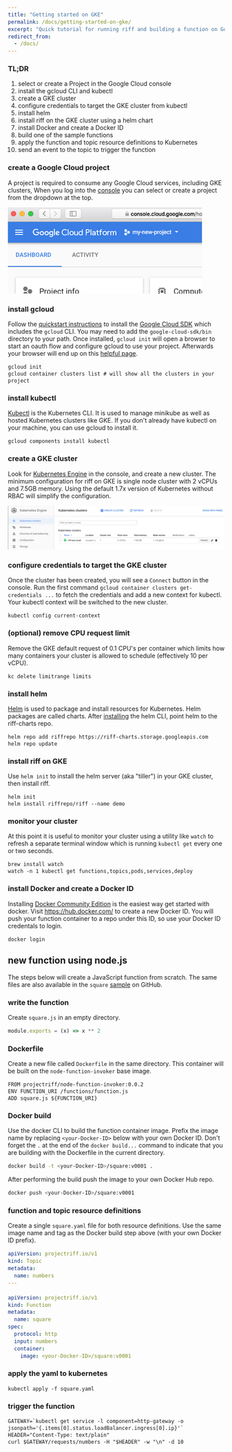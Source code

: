 ```yaml
---
title: "Getting started on GKE"
permalink: /docs/getting-started-on-gke/
excerpt: "Quick tutorial for running riff and building a function on Google Kubernetes Engine."
redirect_from:
  - /docs/
---
```


### TL;DR
1. select or create a Project in the Google Cloud console
2. install the gcloud CLI and kubectl
3. create a GKE cluster
4. configure credentials to target the GKE cluster from kubectl
5. install helm
6. install riff on the GKE cluster using a helm chart
7. install Docker and create a Docker ID
8. build one of the sample functions
9. apply the function and topic resource definitions to Kubernetes
10. send an event to the topic to trigger the function

### create a Google Cloud project
A project is required to consume any Google Cloud services, including GKE clusters, When you log into the [console](https://console.cloud.google.com/) you can select or create a project from the dropdown at the top.

![google cloud console](/images/gcp-project.png)

### install gcloud
Follow the [quickstart instructions](https://cloud.google.com/sdk/docs/quickstarts) to install the [Google Cloud SDK](https://cloud.google.com/sdk/) which includes the `gcloud` CLI. You may need to add the `google-cloud-sdk/bin` directory to your path. Once installed, `gcloud init` will open a browser to start an oauth flow and configure gcloud to use your project. Afterwards your browser will end up on this [helpful page](https://cloud.google.com/sdk/auth_success).

```
gcloud init
gcloud container clusters list # will show all the clusters in your project
```

### install kubectl
[Kubectl](https://kubernetes.io/docs/tasks/tools/install-kubectl/) is the Kubernetes CLI. It is used to manage minikube as well as hosted Kubernetes clusters like GKE. If you don't already have kubectl on your machine, you can use gcloud to install it.

```
gcloud components install kubectl
```

### create a GKE cluster
Look for [Kubernetes Engine](https://console.cloud.google.com/kubernetes/) in the console, and create a new cluster. The minimum configuration for riff on GKE is single node cluster with 2 vCPUs and 7.5GB memory. Using the default 1.7x version of Kubernetes without RBAC will simplify the configuration.

![small GKE cluster in console](/images/gke-small-cluster.png)

### configure credentials to target the GKE cluster
Once the cluster has been created, you will see a `Connect` button in the console. Run the first command `gcloud container clusters get-credentials ...` to fetch the credentials and add a new context for kubectl. Your kubectl context will be switched to the new cluster.

```
kubectl config current-context
```

### (optional) remove CPU request limit
Remove the GKE default request of 0.1 CPU's per container which limits how many containers your cluster is allowed to schedule (effectively 10 per vCPU).

```
kc delete limitrange limits
```

### install helm
[Helm](https://docs.helm.sh/using_helm/#installing-helm) is used to package and install resources for Kubernetes. Helm packages are called charts. After [installing](https://docs.helm.sh/using_helm/#installing-helm) the helm CLI, point helm to the riff-charts repo.

```
helm repo add riffrepo https://riff-charts.storage.googleapis.com
helm repo update
```

### install riff on GKE
Use `helm init` to install the helm server (aka "tiller") in your GKE cluster, then install riff.

```
helm init
helm install riffrepo/riff --name demo
```

### monitor your cluster
At this point it is useful to monitor your cluster using a utility like `watch` to refresh a separate terminal window which is running `kubectl get` every one or two seconds.

```
brew install watch
watch -n 1 kubectl get functions,topics,pods,services,deploy
```

### install Docker and create a Docker ID
Installing [Docker Community Edition](https://www.docker.com/community-edition) is the easiest way get started with docker.
Visit https://hub.docker.com/ to create a new Docker ID. You will push your function container to a repo under this ID, so use your Docker ID credentals to login.

```
docker login
```

## new function using node.js
The steps below will create a JavaScript function from scratch. The same files are also available in the `square` [sample](https://github.com/projectriff/riff/blob/master/samples/node/square/) on GitHub.

### write the function
Create `square.js` in an empty directory.

```js
module.exports = (x) => x ** 2
```

### Dockerfile
Create a new file called `Dockerfile` in the same directory.
This container will be built on the `node-function-invoker` base image.

```
FROM projectriff/node-function-invoker:0.0.2
ENV FUNCTION_URI /functions/function.js
ADD square.js ${FUNCTION_URI}
```

### Docker build
Use the docker CLI to build the function container image. Prefix the image name by replacing `<your-Docker-ID>` below with your own Docker ID. Don't forget the `.` at the end of the `docker build...` command to indicate that you are building with the Dockerfile in the current directory. 

```bash
docker build -t <your-Docker-ID>/square:v0001 .
```

After performing the build push the image to your own Docker Hub repo.

```bash
docker push <your-Docker-ID>/square:v0001
```

### function and topic resource definitions
Create a single `square.yaml` file for both resource definitions.
Use the same image name and tag as the Docker build step above (with your own Docker ID prefix).

```yaml
apiVersion: projectriff.io/v1
kind: Topic
metadata:
  name: numbers
---

apiVersion: projectriff.io/v1
kind: Function
metadata:
  name: square
spec:
  protocol: http
  input: numbers
  container:
    image: <your-Docker-ID>/square:v0001
```

### apply the yaml to kubernetes

```
kubectl apply -f square.yaml
```

### trigger the function
```
GATEWAY=`kubectl get service -l component=http-gateway -o jsonpath='{.items[0].status.loadBalancer.ingress[0].ip}'`
HEADER="Content-Type: text/plain"
curl $GATEWAY/requests/numbers -H "$HEADER" -w "\n" -d 10
```
